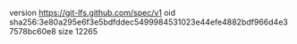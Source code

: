 version https://git-lfs.github.com/spec/v1
oid sha256:3e80a295e6f3e5bdfddec5499984531023e44efe4882bdf966d4e37578bc60e8
size 12265

